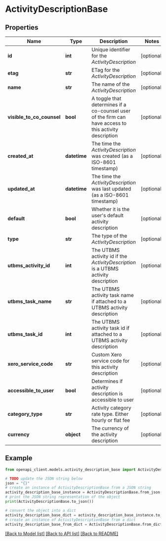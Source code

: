 # ActivityDescriptionBase


## Properties

Name | Type | Description | Notes
------------ | ------------- | ------------- | -------------
**id** | **int** | Unique identifier for the *ActivityDescription* | [optional] 
**etag** | **str** | ETag for the *ActivityDescription* | [optional] 
**name** | **str** | The name of the *ActivityDescription* | [optional] 
**visible_to_co_counsel** | **bool** | A toggle that determines if a co-counsel user of the firm can have access to this activity description | [optional] 
**created_at** | **datetime** | The time the *ActivityDescription* was created (as a ISO-8601 timestamp) | [optional] 
**updated_at** | **datetime** | The time the *ActivityDescription* was last updated (as a ISO-8601 timestamp) | [optional] 
**default** | **bool** | Whether it is the user&#39;s default activity description | [optional] 
**type** | **str** | The type of the *ActivityDescription* | [optional] 
**utbms_activity_id** | **int** | The UTBMS activity id if the *ActivityDescription* is a UTBMS activity description | [optional] 
**utbms_task_name** | **str** | The UTBMS activity task name if attached to a UTBMS activity description | [optional] 
**utbms_task_id** | **int** | The UTBMS activity task id if attached to a UTBMS activity description | [optional] 
**xero_service_code** | **str** | Custom Xero service code for this activity description | [optional] 
**accessible_to_user** | **bool** | Determines if activity description is accessible to user | [optional] 
**category_type** | **str** | Activity category rate type. Either hourly or flat fee | [optional] 
**currency** | **object** | The currency of the activity description | [optional] 

## Example

```python
from openapi_client.models.activity_description_base import ActivityDescriptionBase

# TODO update the JSON string below
json = "{}"
# create an instance of ActivityDescriptionBase from a JSON string
activity_description_base_instance = ActivityDescriptionBase.from_json(json)
# print the JSON string representation of the object
print(ActivityDescriptionBase.to_json())

# convert the object into a dict
activity_description_base_dict = activity_description_base_instance.to_dict()
# create an instance of ActivityDescriptionBase from a dict
activity_description_base_from_dict = ActivityDescriptionBase.from_dict(activity_description_base_dict)
```
[[Back to Model list]](../README.md#documentation-for-models) [[Back to API list]](../README.md#documentation-for-api-endpoints) [[Back to README]](../README.md)


